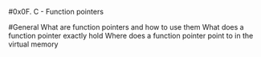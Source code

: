 #0x0F. C - Function pointers

#General
What are function pointers and how to use them
What does a function pointer exactly hold
Where does a function pointer point to in the virtual memory
